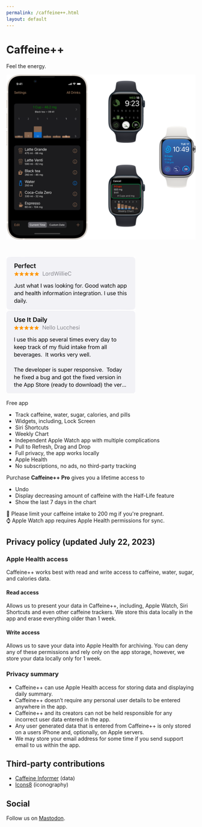 ```yaml
---
permalink: /caffeine++.html
layout: default
---
```


<h1 class="appName">Caffeine++</h1>
<p class="hero" id="caffeineSlogan">Feel the energy.</p>

<img class="screenshot" src="images/promo-caffeine_2x.png" alt="iPhone 13 mini and Apple Watch showing Caffeine++ with the Weekly Chart" style="width: 708px;">

<div class="badgesContainer">
<a href="https://apps.apple.com/app/caffeine/id1594448346" style="display:inline-block;overflow:hidden;background:url(https://linkmaker.itunes.apple.com/images/badges/en-us/badge_appstore-lrg.svg) no-repeat;width:165px;height:40px;" class="badge" aria-label="Download on the App Store"></a>
<div href="https://apps.apple.com/app/caffeine/id1594448346" style="display:inline-block;overflow:hidden;background:url(/images/health-badge.svg) no-repeat;width:165px;height:40px;" class="badge" aria-label="Works with Apple Health"></div>
</div>

<img class="screenshot" title="5 stars, just what I was looking for. Good watch app and health information integration. I use this dally." src="images/review-box_2x.png" style="width: 343px; padding-bottom: 0;">

<img class="screenshot" alt="5 stars, I use this app several times every day to keep track of my fluid intake from all beverages. It works very well." src="images/review-box-2_2x.png" style="width: 343px;"> 

Free app
- Track caffeine, water, sugar, calories, and pills
- Widgets, including, Lock Screen
- Siri Shortcuts
- Weekly Chart
- Independent Apple Watch app with multiple complications
- Pull to Refresh, Drag and Drop
- Full privacy, the app works locally
- Apple Health
- No subscriptions, no ads, no third-party tracking

Purchase **Caffeine++ Pro** gives you a lifetime access to
- Undo
- Display decreasing amount of caffeine with the Half-Life feature
- Show the last 7 days in the chart

🤰 Please limit your caffeine intake to 200 mg if you're pregnant.  
⌚️ Apple Watch app requires Apple Health permissions for sync.

## Privacy policy (updated July 22, 2023)

### Apple Health access

Caffeine++ works best with read and write access to caffeine, water, sugar, and calories data.

#### Read access

Allows us to present your data in Caffeine++, including, Apple Watch, Siri Shortcuts and even other caffeine trackers. We store this data locally in the app and erase everything older than 1 week.

#### Write access

Allows us to save your data into Apple Health for archiving. You can deny any of these permissions and rely only on the app storage, however, we store your data locally only for 1 week.

### Privacy summary

- Caffeine++ can use Apple Health access for storing data and displaying daily summary.
- Caffeine++ doesn’t require any personal user details to be entered anywhere in the app.
- Caffeine++ and its creators can not be held responsible for any incorrect user data entered in the app.
- Any user generated data that is entered from Caffeine++ is only stored on a users iPhone and, optionally, on Apple servers.
- We may store your email address for some time if you send support email to us within the app.

## Third-party contributions

- [Caffeine Informer](https://www.caffeineinformer.com/the-caffeine-database) (data)
- [Icons8](http://icons8.com) (iconography)

## Social

Follow us on <a rel="me" href="https://mastodonapp.uk/@caffeine">Mastodon</a>.
